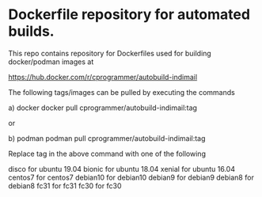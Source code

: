 Dockerfile repository for automated builds.
==========================================

This repo contains repository for Dockerfiles used for building
docker/podman images at

https://hub.docker.com/r/cprogrammer/autobuild-indimail

The following tags/images can be pulled by executing
the commands

a) docker
   docker pull cprogrammer/autobuild-indimail:tag

or

b) podman
   podman pull cprogrammer/autobuild-indimail:tag

Replace tag in the above command with one of the following

disco    for ubuntu 19.04
bionic   for ubuntu 18.04
xenial   for ubuntu 16.04
centos7  for centos7
debian10 for debian10
debian9  for debian9
debian8  for debian8
fc31     for fc31
fc30     for fc30
